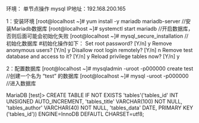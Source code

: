 环境：	单节点操作 mysql IP地址：192.168.200.165

1：安装环境
[root@localhost ~]# yum install -y mariadb mariadb-server	//安装Mariadb数据库
[root@localhost ~]# systemctl start mariadb			//开启数据库，否则后面可能会初始化失败
[root@localhost ~]# mysql_secure_installation			//初始化数据库
#初始化操作如下：
	Set root password? [Y/n] y
	Remove anonymous users? [Y/n] y
	Disallow root login remotely? [Y/n] n
	Remove test database and access to it? [Y/n] y
	Reload privilege tables now? [Y/n] y

2：配置数据库
[root@localhost ~]# mysqladmin -uroot -p000000 create test	//创建一个名为 “test” 的数据库
[root@localhost ~]# mysql -uroot -p000000			//进入数据库

MariaDB [test]> CREATE TABLE IF NOT EXISTS 'tables'('tables_id' INT UNSIGNED AUTO_INCREMENT, 'tables_title' VARCHAR(100) NOT NULL, 'tables_author' VARCHAR(40) NOT NULL, 'tables_data' DATE, PRIMARY KEY ('tables_id')) ENGINE=InnoDB DEFAUTL CHARSET=utf8;